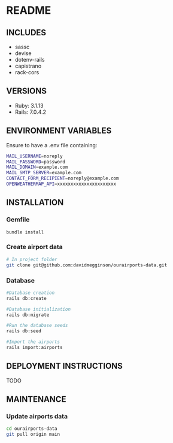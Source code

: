 # README

## INCLUDES

- sassc
- devise
- dotenv-rails
- capistrano
- rack-cors

## VERSIONS
- Ruby: 3.1.13
- Rails: 7.0.4.2

## ENVIRONMENT VARIABLES
Ensure to have a .env file containing:
````bash
MAIL_USERNAME=noreply
MAIL_PASSWORD=password
MAIL_DOMAIN=example.com
MAIL_SMTP_SERVER=example.com
CONTACT_FORM_RECIPIENT=noreply@example.com
OPENWEATHERMAP_API=xxxxxxxxxxxxxxxxxxxxxx
````

## INSTALLATION
### Gemfile
`bundle install`

### Create airport data
````bash
# In project folder
git clone git@github.com:davidmegginson/ourairports-data.git
````

### Database
````bash
#Database creation
rails db:create

#Database initialization
rails db:migrate

#Run the database seeds
rails db:seed

#Import the airports
rails import:airports

````

## DEPLOYMENT INSTRUCTIONS
TODO

## MAINTENANCE
### Update airports data 
````bash
cd ourairports-data
git pull origin main
````

